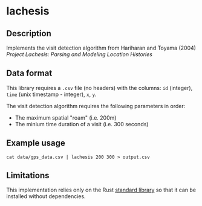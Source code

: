 # lachesis

## Description

Implements the visit detection algorithm from Hariharan and Toyama (2004) *Project Lachesis: Parsing and Modeling Location Histories*

## Data format

This library requires a `.csv` file (no headers) with the columns: `id` (integer), `time` (unix timestamp - integer), `x`, `y`.

The visit detection algorithm requires the following parameters in order:
- The maximum spatial "roam" (i.e. 200m)
- The minium time duration of a visit (i.e. 300 seconds)

## Example usage

``` {shell}
cat data/gps_data.csv | lachesis 200 300 > output.csv
```

## Limitations

This implementation relies only on the Rust [standard library](https://doc.rust-lang.org/std/) so that it can be installed without dependencies. 
